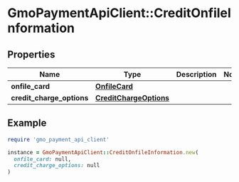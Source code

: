 # GmoPaymentApiClient::CreditOnfileInformation

## Properties

| Name | Type | Description | Notes |
| ---- | ---- | ----------- | ----- |
| **onfile_card** | [**OnfileCard**](OnfileCard.md) |  |  |
| **credit_charge_options** | [**CreditChargeOptions**](CreditChargeOptions.md) |  |  |

## Example

```ruby
require 'gmo_payment_api_client'

instance = GmoPaymentApiClient::CreditOnfileInformation.new(
  onfile_card: null,
  credit_charge_options: null
)
```


